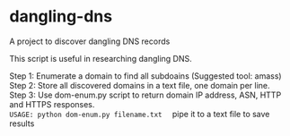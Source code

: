 # dangling-dns
A project to discover dangling DNS records  

This script is useful in researching dangling DNS.  

Step 1: Enumerate a domain to find all subdoains (Suggested tool: amass)  
Step 2: Store all discovered domains in a text file, one domain per line.  
Step 3: Use dom-enum.py script to return domain IP address, ASN, HTTP and HTTPS responses.  
```USAGE: python dom-enum.py filename.txt  ```
pipe it to a text file to save results  
